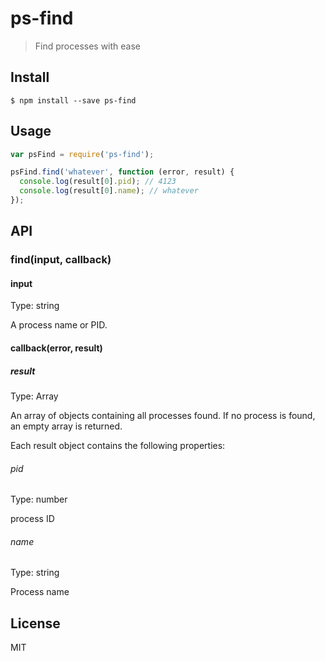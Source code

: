 # ps-find
> Find processes with ease

## Install

```
$ npm install --save ps-find
```

## Usage

```javascript
var psFind = require('ps-find');

psFind.find('whatever', function (error, result) {
  console.log(result[0].pid); // 4123
  console.log(result[0].name); // whatever
});
```

## API

### find(input, callback)

#### input
Type: string

A process name or PID.

#### callback(error, result)

##### result
Type: Array

An array of objects containing all processes found. If no process is found, an empty array is returned.

Each result object contains the following properties:

###### pid
Type: number

process ID

###### name
Type: string

Process name


## License

MIT
